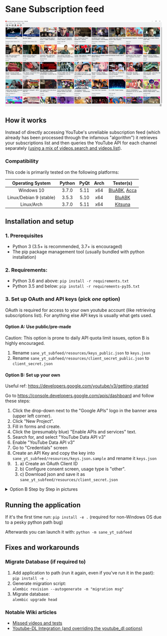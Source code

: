 # Sane Subscription feed

![app_preview](docs/readme_assets/app_preview.png)

## How it works
Instead of directly accessing YouTube's unreliable subscription feed  (which already has been processed through the infamous "algorithm") it retrieves your subscriptions list and then queries the YouTube API for each channel separately ([using a mix of videos.search and videos.list](https://github.com/BluABK/sane-subfeed/wiki/Missed-videos-(and-tests)#youtube-apis-list-and-search)).

### Compatibility
This code is primarily tested on the following platforms:

| Operating System          | Python | PyQt | Arch  | Tester(s)                                |
|:-------------------------:|:------:|:----:|:-----:|:----------------------------------------:| 
| Windows 10                | 3.7.0  | 5.11 | x64   | [BluABK][user_bluabk], [Acca][user_acca] |
| Linux/Debian 9 (stable)   | 3.5.3  | 5.10 | x64   | [BluABK][user_bluabk]                    |
| Linux/Arch                | 3.7.0  | 5.11 | x64   | [Kitsuna][user_kitsuna]                  |

## Installation and setup
### 1. Prerequisites
*   Python 3 (3.5+ is recommended, 3.7+ is encouraged)
*   The pip package management tool (usually bundled with python installation)

### 2. Requirements:
*   Python 3.6 and above: `pip install -r requirements.txt`
*   Python 3.5 and below: `pip install -r requirements-py35.txt`

### 3. Set up OAuth and API keys (pick _one_ option)
OAuth is required for access to your own youtube account (like retrieving subscriptions list). 
For anything else API keys is usually what gets used.

#### Option A: Use public/pre-made
Caution: This option is prone to daily API quota limit issues, option B is highly encouraged.
  1. Rename `sane_yt_subfeed/resources/keys_public.json` to `keys.json`
  2. Rename `sane_yt_subfeed/resources/client_secret_public.json` to `client_secret.json`

#### Option B: Set up your own
Useful ref: https://developers.google.com/youtube/v3/getting-started

  Go to https://console.developers.google.com/apis/dashboard and follow these steps:
  1. Click the drop-down next to the "Google APIs" logo in the banner area (upper left corner).
  2. Click "New Project".
  3. Fill in forms and create.
  4. Click the (presumably blue) "Enable APIs and services" text.
  5. Search for, and select "YouTube Data API v3"
  6. Enable "YouTube Data API v3"
  7. Go to "Credentials" screen
  8. Create an API Key and copy the key into `sane_yt_subfeed/resources/keys.json.sample` and rename it `keys.json`
  9. 
     1. a) Create an OAuth Client ID
     2. b) Configure consent screen, usage type is "other".
     3. c) Download json and save it as `sane_yt_subfeed/resources/client_secret.json` 


<details><summary>Option B Step by Step in pictures</summary>
    <p>

| Step 1 | Step 2 | Step 3 | Step 4 |
|--------|--------|--------|--------|
| ![step1](docs/readme_assets/01_open_project_dialog.png) | ![step2](docs/readme_assets/02_create_new_project.png) | ![step3](docs/readme_assets/03_name_and_create_project.png) | ![step4](docs/readme_assets/04_enable_api.png) |

| Step 5 | Step 6 | Step 7 | Step 8 |
|--------|--------|--------|--------|
| ![step5](docs/readme_assets/05_select_youtube_data_v3_api.png) | ![step6](docs/readme_assets/06_enable_youtube_data_v3_api.png) | ![step7](docs/readme_assets//07_go_to_credentials_screen.png) | ![step8](docs/readme_assets/08_create_api_key.png) |

| Step 9a | Step 9b | Step 9c |
|---------|---------|---------|
| ![step9a](docs/readme_assets/09a_create_oauth_client.png) | ![step9b](docs/readme_assets/09b_configure_oauth_consent.png) | ![step9c](docs/readme_assets/09c_create_oauth_client.png) |

</p></details>

## Running the application
If it's the first time run: `pip install -e .` (required for non-Windows OS due to a pesky python path bug) <br/>

Afterwards you can launch it with: `python -m sane_yt_subfeed`

## Fixes and workarounds
### Migrate Database (if required to)
1.   Add application to path (run it again, even if you've run it in the past): </br>
`pip install -e .`
2.   Generate migration script: </br>
`alembic revision --autogenerate -m "migration msg"`
3.   Migrate database: </br>
`alembic upgrade head`

### Notable Wiki articles
*  [Missed videos and tests](https://github.com/BluABK/sane-subfeed/wiki/Missed-videos-(and-tests))
*  [Youtube-DL Integration (and overriding the youtube_dl options)](https://github.com/BluABK/sane-subfeed/wiki/YouTube-DL-integration)


[//]: #  (Link references, variables and other black magic goes below this line.) 
[user_bluabk]: https://github.com/BluABK
[user_acca]: https://github.com/acccentor
[user_kitsuna]: https://github.com/lordkitsuna
[user_hawken]: https://github.com/hawken93
